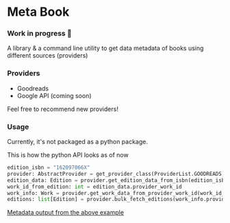 # Meta Book
### Work in progress 🚧

A library & a command line utility to get data metadata
of books using different sources (providers)

### Providers

- Goodreads
- Google API (coming soon)

Feel free to recommend new providers!

### Usage

Currently, it's not packaged as a python package.

This is how the python API looks as of now

```python
edition_isbn = "162097066X"
provider: AbstractProvider = get_provider_class(ProviderList.GOODREADS)
edition_data: Edition = provider.get_edition_data_from_isbn(edition_isbn)
work_id_from_edition: int = edition_data.provider_work_id
work_info: Work = provider.get_work_data_from_provider_work_id(work_id_from_edition)
editions: list[Edition] = provider.bulk_fetch_editions(work_info.provider_edition_ids)
```
[Metadata output from the above example](https://gist.github.com/BharatKalluri/5de1c760ec8c5f5bbfecda6c0117f3cd)
